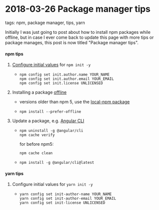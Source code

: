 # 2018-03-26 Package manager tips

tags: npm, package manager, tips, yarn

Initially I was just going to post about how to install npm packages while offline, but in case I ever come back to update this page with more tips or package manages, this post is now titled "Package manager tips".

#### npm tips

1. [Configure initial values](https://blog.risingstack.com/nodejs-at-scale-npm-best-practices/) for `npm init -y`

   - 
      ```shell
      npm config set init.author.name YOUR_NAME
      npm config set init.author.email YOUR_EMAIL
      npm config set init.license UNLICENSED
      ```

1. Installing a package [offline](https://stackoverflow.com/questions/43064107/how-to-install-npm-package-while-offline)

   - versions older than npm 5, use the [local-npm package](https://addyosmani.com/blog/using-npm-offline)
   - 
      ```
      npm install --prefer-offline
      ```

1. Update a package, e.g. [Angular CLI](https://github.com/angular/angular-cli#updating-angular-cli)

   - 
      ```shell
      npm uninstall -g @angular/cli
      npm cache verify
      ```
      for before npm5:
      ```shell
      npm cache clean
      ```
   - 
      ```shell
      npm install -g @angular/cli@latest
      ```

#### yarn tips

1. Configure initial values for `yarn init -y`

     - 
         ```shell
         yarn config set init-author-name YOUR_NAME
         yarn config set init-author-email YOUR_EMAIL
         yarn config set init-license UNLICENSED
         ```
